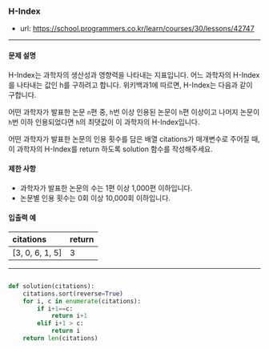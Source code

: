 ### H-Index
 - url: https://school.programmers.co.kr/learn/courses/30/lessons/42747
 
 --------
 
#### 문제 설명
H-Index는 과학자의 생산성과 영향력을 나타내는 지표입니다. 어느 과학자의 H-Index를 나타내는 값인 h를 구하려고 합니다. 위키백과1에 따르면, H-Index는 다음과 같이 구합니다.

어떤 과학자가 발표한 논문 `n`편 중, `h`번 이상 인용된 논문이 `h`편 이상이고 나머지 논문이 `h`번 이하 인용되었다면 `h`의 최댓값이 이 과학자의 H-Index입니다.

어떤 과학자가 발표한 논문의 인용 횟수를 담은 배열 citations가 매개변수로 주어질 때, 이 과학자의 H-Index를 return 하도록 solution 함수를 작성해주세요.


#### 제한 사항
 - 과학자가 발표한 논문의 수는 1편 이상 1,000편 이하입니다.
 - 논문별 인용 횟수는 0회 이상 10,000회 이하입니다.

 
#### 입출력 예
 |citations|return|
 |:---|:---|
 |[3, 0, 6, 1, 5]|3|

--------

```python

def solution(citations):
    citations.sort(reverse=True)
    for i, c in enumerate(citations):
        if i+1==c:
            return i+1
        elif i+1 > c:
            return i
    return len(citations)
    

```
